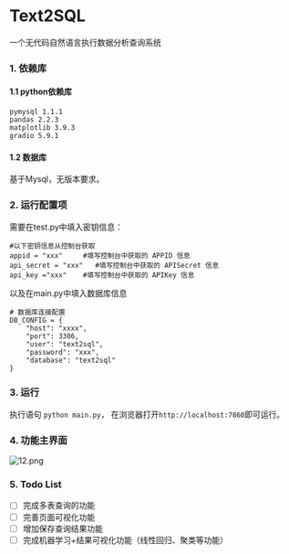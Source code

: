 # Text2SQL
一个无代码自然语言执行数据分析查询系统

### 1. 依赖库
#### 1.1 python依赖库
```
pymysql 1.1.1
pandas 2.2.3
matplotlib 3.9.3
gradio 5.9.1
```
#### 1.2 数据库
基于Mysql，无版本要求。

### 2. 运行配置项
需要在test.py中填入密钥信息：
```
#以下密钥信息从控制台获取
appid = "xxx"     #填写控制台中获取的 APPID 信息
api_secret = "xxx"   #填写控制台中获取的 APISecret 信息
api_key ="xxx"    #填写控制台中获取的 APIKey 信息
```
以及在main.py中填入数据库信息
```
# 数据库连接配置
DB_CONFIG = {
    "host": "xxxx",
    "port": 3306,
    "user": "text2sql",
    "password": "xxx",
    "database": "text2sql"
}
```
### 3. 运行
执行语句 `python main.py`， 在浏览器打开`http://localhost:7860`即可运行。

### 4. 功能主界面
![12.png](https://s2.loli.net/2024/12/23/Ics8VplfX1J7BaQ.png)

### 5. Todo List
- [ ] 完成多表查询的功能
- [ ] 完善页面可视化功能
- [ ] 增加保存查询结果功能
- [ ] 完成机器学习+结果可视化功能（线性回归、聚类等功能）
